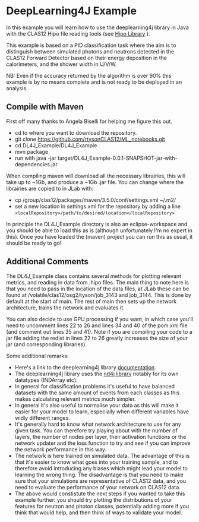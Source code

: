 # DeepLearning4J Example

In this example you will learn how to use the deeplearning4j library in Java with the CLAS12 Hipo file reading tools (see [Hipo Library](https://github.com/gavalian/hipo) ). 

This example is based on a PID classification task where the aim is to distinguish between simulated photons and neutrons detected in the CLAS12 Forward Detector based on their energy deposition in the calorimeters, and the shower width in U/V/W. 

NB: Even if the accuracy returned by the algorithm is over 90% this example is by no means complete and is not ready to be deployed in an analysis.

## Compile with Maven

First off many thanks to Angela Biselli for helping me figure this out.

- cd to where you want to download the repository.
- git clone https://github.com/rtysonCLAS12/ML_notebooks.git
- cd DL4J_Example/DL4J_Example
- mvn package
- run with java -jar target/DL4J_Example-0.0.1-SNAPSHOT-jar-with-dependencies.jar

When compiling maven will download all the necessary librairies, this will take up to ~1Gb, and produce a ~1Gb .jar file. You can change where the librairies are copied to in JLab with:
- cp /group/clas12/packages/maven/3.5.0/conf/settings.xml ~/.m2/
- set a new location in settings.xml for the repository by adding a line 
```<localRepository>/path/to/desired/location</localRepository>```


In principle the DL4J_Example directory is also an eclipse-workspace and you should be able to load this as is (although unfortunately I'm no expert in this). Once you have loaded the (maven) project you can run this as usual, it should be ready to go!

## Additional Comments

The DL4J_Example class contains several methods for plotting relevant metrics, and reading in data from .hipo files. The main thing to note here is that you need to pass in the location of the data files, at JLab these can be found at /volatile/clas12/osg2/tyson/job_3143 and job_3144. This is done by default at the start of main. The rest of main then sets up the network architecture, trains the network and evaluates it. 

You can also decide to use GPU processing if you want, in which case you'll need to uncomment lines 22 to 26 and lines 34 and 40 of the pom.xml file (and comment out lines 35 and 41). Note if you are compiling your code to a jar file adding the redist in lines 22 to 26 greatly increases the size of your jar (and corresponding libraries). 

Some additional remarks:
- Here's a link to the deeplearning4j library  [documentation](https://deeplearning4j.konduit.ai/).
- The deeplearning4j library uses the [nd4j library](https://deeplearning4j.konduit.ai/nd4j/overview) notably for its own datatypes (INDArray etc).
- In general for classification problems it's useful to have balanced datasets with the same amount of events from each classes as this makes calculating relevant metrics much simpler.
- In general it's also useful to normalise your data as this will make it easier for your model to learn, especially when different variables have widly different ranges.
- It's generally hard to know what network architecture to use for any given task. You can therefore try playing about with the number of layers, the number of nodes per layer, their activation functions or the network updater and the loss function to try and see if you can improve the network performance in this way.
- The network is here trained on simulated data. The advantage of this is that it's easier to know what goes into your training sample, and to therefore avoid introducing any biases which might lead your model to learning the wrong thing. The disadvantage is that you need to make sure that your simulations are representative of CLAS12 data, and you need to evaluate the performance of your network on CLAS12 data.
- The above would constistute the next steps if you wanted to take this example further: you should try plotting the distributions of your features for neutron and photon classes, potentially adding more if you think that would help, and then think of ways to validate your model.
